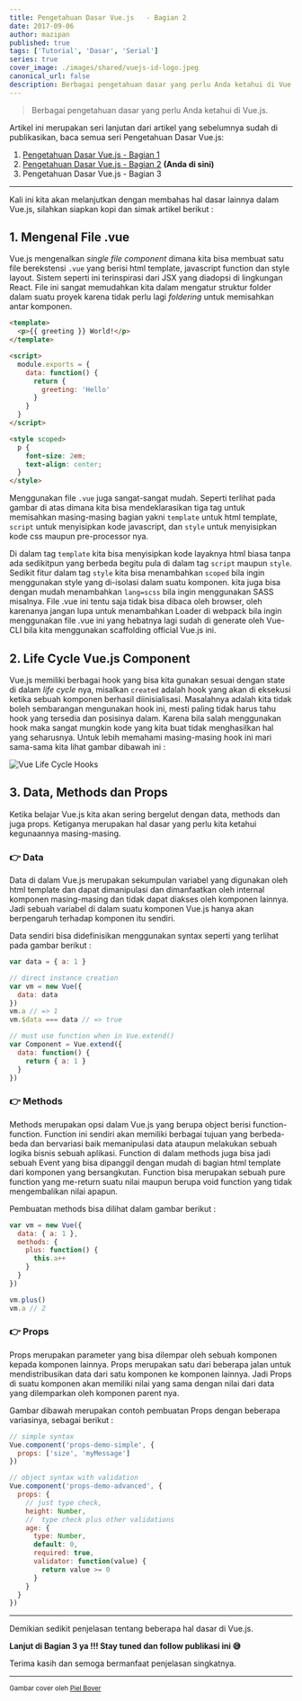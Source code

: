 ```yaml
---
title: Pengetahuan Dasar Vue.js   - Bagian 2
date: 2017-09-06
author: mazipan
published: true
tags: ['Tutorial', 'Dasar', 'Serial']
series: true
cover_image: ./images/shared/vuejs-id-logo.jpeg
canonical_url: false
description: Berbagai pengetahuan dasar yang perlu Anda ketahui di Vue.js.
---
```


> Berbagai pengetahuan dasar yang perlu Anda ketahui di Vue.js.

Artikel ini merupakan seri lanjutan dari artikel yang sebelumnya sudah di publikasikan, baca semua seri Pengetahuan Dasar Vue.js:

1. [Pengetahuan Dasar Vue.js - Bagian 1](/pengetahuan-dasar-vuejs-bagian-1)
2. [Pengetahuan Dasar Vue.js - Bagian 2](/pengetahuan-dasar-vuejs-bagian-2) **(Anda di sini)**
3. Pengetahuan Dasar Vue.js - Bagian 3

---

Kali ini kita akan melanjutkan dengan membahas hal dasar lainnya dalam Vue.js, silahkan siapkan kopi dan simak artikel berikut :

## 1. Mengenal File .vue

Vue.js mengenalkan _single file component_ dimana kita bisa membuat satu file berekstensi `.vue` yang berisi html template, javascript function dan style layout. Sistem seperti ini terinspirasi dari JSX yang diadopsi di lingkungan React. File ini sangat memudahkan kita dalam mengatur struktur folder dalam suatu proyek karena tidak perlu lagi _foldering_ untuk memisahkan antar komponen.

```html
<template>
  <p>{{ greeting }} World!</p>
</template>

<script>
  module.exports = {
    data: function() {
      return {
        greeting: 'Hello'
      }
    }
  }
</script>

<style scoped>
  p {
    font-size: 2em;
    text-align: center;
  }
</style>
```

Menggunakan file `.vue` juga sangat-sangat mudah. Seperti terlihat pada gambar di atas dimana kita bisa mendeklarasikan tiga tag untuk memisahkan masing-masing bagian yakni `template` untuk html template, `script` untuk menyisipkan kode javascript, dan `style` untuk menyisipkan kode css maupun pre-processor nya.

Di dalam tag `template` kita bisa menyisipkan kode layaknya html biasa tanpa ada sedikitpun yang berbeda begitu pula di dalam tag `script` maupun `style`. Sedikit fitur dalam tag `style` kita bisa menambahkan `scoped` bila ingin menggunakan style yang di-isolasi dalam suatu komponen. kita juga bisa dengan mudah menambahkan `lang=scss` bila ingin menggunakan SASS misalnya. File .vue ini tentu saja tidak bisa dibaca oleh browser, oleh karenanya jangan lupa untuk menambahkan Loader di webpack bila ingin menggunakan file .vue ini yang hebatnya lagi sudah di generate oleh Vue-CLI bila kita menggunakan scaffolding official Vue.js ini.

## 2. Life Cycle Vue.js Component

Vue.js memiliki berbagai hook yang bisa kita gunakan sesuai dengan state di dalam _life cycle_ nya, misalkan `created` adalah hook yang akan di eksekusi ketika sebuah komponen berhasil diinisialisasi. Masalahnya adalah kita tidak boleh sembarangan mengunakan hook ini, mesti paling tidak harus tahu hook yang tersedia dan posisinya dalam. Karena bila salah menggunakan hook maka sangat mungkin kode yang kita buat tidak menghasilkan hal yang seharusnya. Untuk lebih memahami masing-masing hook ini mari sama-sama kita lihat gambar dibawah ini :

![Vue Life Cycle Hooks](./images/shared/life-cycle-hook.png)

## 3. Data, Methods dan Props

Ketika belajar Vue.js kita akan sering bergelut dengan data, methods dan juga props. Ketiganya merupakan hal dasar yang perlu kita ketahui kegunaannya masing-masing.

### 👉 Data

Data di dalam Vue.js merupakan sekumpulan variabel yang digunakan oleh html template dan dapat dimanipulasi dan dimanfaatkan oleh internal komponen masing-masing dan tidak dapat diakses oleh komponen lainnya. Jadi sebuah variabel di dalam suatu komponen Vue.js hanya akan berpengaruh terhadap komponen itu sendiri.

Data sendiri bisa didefinisikan menggunakan syntax seperti yang terlihat pada gambar berikut :

```js
var data = { a: 1 }

// direct instance creation
var vm = new Vue({
  data: data
})
vm.a // => 1
vm.$data === data // => true

// must use function when in Vue.extend()
var Component = Vue.extend({
  data: function() {
    return { a: 1 }
  }
})
```

### 👉 Methods

Methods merupakan opsi dalam Vue.js yang berupa object berisi function-function. Function ini sendiri akan memiliki berbagai tujuan yang berbeda-beda dan bervariasi baik memanipulasi data ataupun melakukan sebuah logika bisnis sebuah aplikasi. Function di dalam methods juga bisa jadi sebuah Event yang bisa dipanggil dengan mudah di bagian html template dari komponen yang bersangkutan. Function bisa merupakan sebuah pure function yang me-return suatu nilai maupun berupa void function yang tidak mengembalikan nilai apapun.

Pembuatan methods bisa dilihat dalam gambar berikut :

```js
var vm = new Vue({
  data: { a: 1 },
  methods: {
    plus: function() {
      this.a++
    }
  }
})

vm.plus()
vm.a // 2
```

### 👉 Props

Props merupakan parameter yang bisa dilempar oleh sebuah komponen kepada komponen lainnya. Props merupakan satu dari beberapa jalan untuk mendistribusikan data dari satu komponen ke komponen lainnya. Jadi Props di suatu komponen akan memiliki nilai yang sama dengan nilai dari data yang dilemparkan oleh komponen parent nya.

Gambar dibawah merupakan contoh pembuatan Props dengan beberapa variasinya, sebagai berikut :

```js
// simple syntax
Vue.component('props-demo-simple', {
  props: ['size', 'myMessage']
})

// object syntax with validation
Vue.component('props-demo-advanced', {
  props: {
    // just type check,
    height: Number,
    //  type check plus other validations
    age: {
      type: Number,
      default: 0,
      required: true,
      validator: function(value) {
        return value >= 0
      }
    }
  }
})
```

---

Demikian sedikit penjelasan tentang beberapa hal dasar di Vue.js.

**Lanjut di Bagian 3 ya !!! Stay tuned dan follow publikasi ini 😅**

Terima kasih dan semoga bermanfaat penjelasan singkatnya.

---

<small>Gambar cover oleh [Piel Bover](https://medium.com/@Pier)</small>

